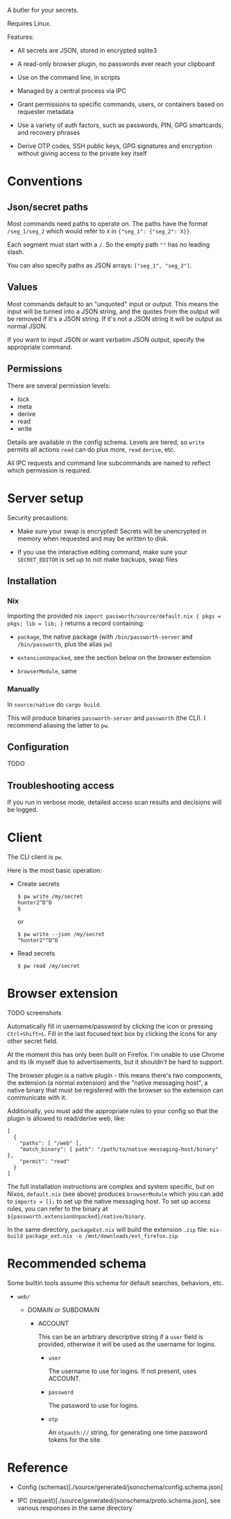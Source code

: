 A butler for your secrets.

Requires Linux.

Features:

- All secrets are JSON, stored in encrypted sqlite3

- A read-only browser plugin, no passwords ever reach your clipboard

- Use on the command line, in scripts

- Managed by a central process via IPC

- Grant permissions to specific commands, users, or containers based on requester metadata

- Use a variety of auth factors, such as passwords, PIN, GPG smartcards, and recovery phrases

- Derive OTP codes, SSH public keys, GPG signatures and encryption without giving access to the private key itself

# Conventions

## Json/secret paths

Most commands need paths to operate on. The paths have the format `/seg_1/seg_2` which would refer to `X` in `{"seg_1": {"seg_2": X}}`.

Each segment must start with a `/`.  So the empty path `""` has no leading slash.

You can also specify paths as JSON arrays: `["seg_1", "seg_2"]`.

## Values

Most commands default to an "unquoted" input or output.  This means the input will be turned into a JSON string, and the quotes from the output will be removed if it's a JSON string. If it's not a JSON string it will be output as normal JSON.

If you want to input JSON or want verbatim JSON output, specify the appropriate command.

## Permissions

There are several permission levels:

- lock
- meta
- derive
- read
- write

Details are available in the config schema. Levels are tiered, so `write` permits all actions `read` can do plus more, `read` `derive`, etc.

All IPC requests and command line subcommands are named to reflect which permission is required.

# Server setup

Security precautions:

- Make sure your swap is encrypted! Secrets will be unencrypted in memory when requested and may be written to disk.

- If you use the interactive editing command, make sure your `SECRET_EDITOR` is set up to not make backups, swap files

## Installation

### Nix

Importing the provided nix `import passworth/source/default.nix { pkgs = pkgs; lib = lib; }` returns a record containing:

- `package`, the native package (with `/bin/passworth-server` and `/bin/passworth`, plus the alias `pw`)

- `extensionUnpacked`, see the section below on the browser extension

- `browserModule`, same

### Manually

In `source/native` do `cargo build`.

This will produce binaries `passworth-server` and `passworth` (the CLI). I recommend aliasing the latter to `pw`.

## Configuration

TODO

## Troubleshooting access

If you run in verbose mode, detailed access scan results and decisions will be logged.

# Client

The CLI client is `pw`.

Here is the most basic operation:

- Create secrets

  ```
  $ pw write /my/secret
  hunter2^D^D
  $
  ```
  or
  ```
  $ pw write --json /my/secret
  "hunter2"^D^D
  ```

- Read secrets

  ```
  $ pw read /my/secret
  ```

# Browser extension

TODO screenshots

Automatically fill in username/password by clicking the icon or pressing `Ctrl+Shift+L`. Fill in the last focused text box by clicking the icons for any other secret field.

At the moment this has only been built on Firefox.  I'm unable to use Chrome and its ilk myself due to advertisements, but it shouldn't be hard to support.

The browser plugin is a native plugin - this means there's two components, the extension (a normal extension) and the "native messaging host", a native binary that must be registered with the browser so the extension can communicate with it.

Additionally, you must add the appropriate rules to your config so that the plugin is allowed to read/derive web, like:

```
[
  {
    "paths": [ "/web" ],
    "match_binary": { path": "/path/to/native-messaging-host/binary" },
    "permit": "read"
  }
]
```

The full installation instructions are complex and system specific, but on Nixos, `default.nix` (see above) produces `browserModule` which you can add to `imports = [];` to set up the native messaging host. To set up access rules, you can refer to the binary at `${passworth.extensionUnpacked}/native/binary`.

In the same directory, `packageExt.nix` will build the extension `.zip` file: `nix-build package_ext.nix -o /mnt/downloads/ext_firefox.zip`

# Recommended schema

Some builtin tools assume this schema for default searches, behaviors, etc.

- `web/`

  - DOMAIN or SUBDOMAIN

    - ACCOUNT 

      This can be an arbitrary descriptive string if a `user` field is provided, otherwise it will be used as the username for logins.

      - `user`

        The username to use for logins.  If not present, uses ACCOUNT.

      - `password`

        The password to use for logins.

      - `otp`
    
        An `otpauth://` string, for generating one time password tokens for the site.

# Reference

- Config (schemas)[./source/generated/jsonschema/config.schema.json]

- IPC (request)[./source/generated/jsonschema/proto.schema.json], see various responses in the same directory
